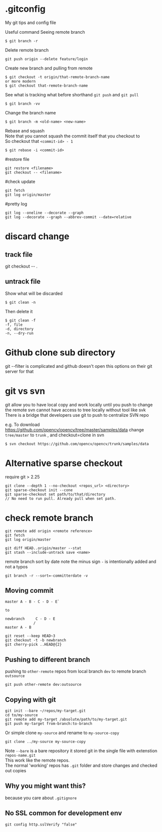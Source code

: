 # .gitconfig
My git tips and config file

Useful command
Seeing remote branch
```
$ git branch -r
```
Delete remote branch
```
git push origin --delete feature/login
```
Create new branch and pulling from remote
```
$ git checkout -t origin/that-remote-branch-name
or more modern
$ git checkout that-remote-branch-name
```
See what is tracking what before shorthand `git push` and `git pull`
```
$ git branch -vv
```

Change the branch name
```
$ git branch -m <old-name> <new-name>
```
Rebase and squash\
Note that you cannot squash the commit itself that you checkout to\
So checkout that `<commit-id> - 1`
```
$ git rebase -i <commit-id>
```


#restore file
```
git restore <filename>
git checkout -- <filename>
```

#check update
```
git fetch
git log origin/master
```

#pretty log
```
git log --oneline --decorate --graph
git log --decorate --graph --abbrev-commit --date=relative
```

# discard change

## track file

git checkout -- .

## untrack file
Show what will be discarded
```
$ git clean -n
```

Then delete it
```
$ git clean -f
-f, file
-d, directory
-n, --dry-run
```

# Github clone sub directory
git --filter is complicated
and github doesn't open this options on their git server for that

# git vs svn
git allow you to have local copy and work locally until you push to change the remote
svn cannot have access to tree locally without tool like svk
There is a bridge that developers use git to push to centralize SVN repo

e.g. To download https://github.com/opencv/opencv/tree/master/samples/data
change `tree/master` to `trunk` , and checkout=clone in svn
```
$ svn checkout https://github.com/opencv/opencv/trunk/samples/data
```

# Alternative sparse checkout
require git > 2.25
```
git clone --depth 1 --no-checkout <repos_url> <directory>
git sparse-checkout init --cone
git sparse-checkout set path/to/that/directory
// No need to run pull. Already pull when set path.
```

# check remote branch
```
git remote add origin <remote reference>
git fetch
git log origin/master
```
```
git diff HEAD..origin/master --stat 
git stash --include-untrack save <name>
```

remote branch sort by date
note the minus sign `-` is intentionally added and not a typos
```
git branch -r --sort=-committerdate -v
```

Moving commit
-------------
```
master A - B - C - D - E`

to

newbranch     C - D - E
             /
master A - B 

git reset --keep HEAD~3
git checkout -t -b newbranch
git cherry-pick ..HEAD@{2}
```

## Pushing to different branch
pushing to `other-remote` repos from local branch `dev` to remote branch `outsource`
```
git push other-remote dev:outsource
```

## Copying with git
```
git init --bare ~/repos/my-target.git
cd to/my-source
git remote add my-target /absolute/path/to/my-target.git
git push my-target from-branch:to-branch
```
Or simple 
clone `my-source` and rename to `my-source-copy`
```
git clone ../my-source my-source-copy
```
Note `--bare` is a bare repository it stored git in the single file with extenstion `repos-name.git` \
This work like the remote repos. \
The normal 'working' repos has `.git` folder and store changes and checked out copies
## Why you might want this?
because you care about `.gitignore`

## No SSL common for development env
```
git config http.sslVerify "false"
```

